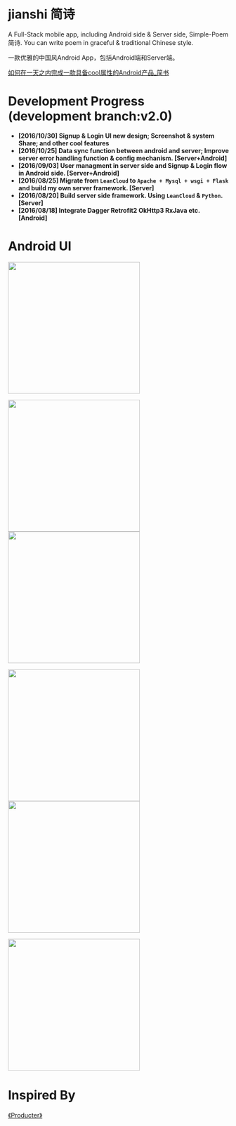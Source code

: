 #  jianshi 简诗

A Full-Stack mobile app, including Android side & Server side, Simple-Poem 简诗. You can write poem in graceful & traditional Chinese style.

一款优雅的中国风Android App，包括Android端和Server端。

[如何在一天之内完成一款具备cool属性的Android产品_简书](http://www.jianshu.com/p/cf496fc408b2)

# Development Progress (development branch:v2.0)
- __[2016/10/30] Signup & Login UI new design; Screenshot & system Share; and other cool features__
- __[2016/10/25] Data sync function between android and server; Improve server error handling function & config mechanism. [Server+Android]__
- __[2016/09/03] User managment in server side and Signup & Login flow in Android side. [Server+Android]__ 
- __[2016/08/25] Migrate from `LeanCloud` to `Apache + Mysql + wsgi + Flask` and build my own server framework. [Server]__ 
- __[2016/08/20] Build server side framework. Using `LeanCloud` & `Python`. [Server]__ 
- __[2016/08/18] Integrate Dagger Retrofit2 OkHttp3 RxJava etc. [Android]__ 


# Android UI 
<img src="http://upload-images.jianshu.io/upload_images/281665-ed11aa9d8f7377a5.png?imageMogr2/auto-orient/strip%7CimageView2/2/w/1240" width="300">

<img src="http://upload-images.jianshu.io/upload_images/281665-b5c44e9042697e93.png?imageMogr2/auto-orient/strip%7CimageView2/2/w/1240" width="300">     <img src="http://upload-images.jianshu.io/upload_images/281665-f98e1cca5777b4fd.png?imageMogr2/auto-orient/strip%7CimageView2/2/w/1240" width="300">

<img src="http://upload-images.jianshu.io/upload_images/281665-a59a0c3ae2e2af04.png?imageMogr2/auto-orient/strip%7CimageView2/2/w/1240" width="300">     <img src="http://upload-images.jianshu.io/upload_images/281665-c7ccd78dc26f20c5.png?imageMogr2/auto-orient/strip%7CimageView2/2/w/1240" width="300">

<img src="http://upload-images.jianshu.io/upload_images/281665-7e84e4a43d3f7e84.png?imageMogr2/auto-orient/strip%7CimageView2/2/w/1240" width="300">


# Inspired By
[《Producter》](http://producter.io/)

